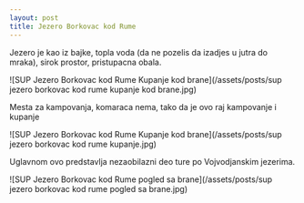 ```yaml
---
layout: post
title: Jezero Borkovac kod Rume
---
```


Jezero je kao iz bajke, topla voda (da ne pozelis da izadjes u jutra do mraka), sirok prostor, pristupacna obala.

![SUP Jezero Borkovac kod Rume Kupanje kod brane](/assets/posts/sup jezero borkovac kod rume kupanje kod brane.jpg)

Mesta za kampovanja, komaraca nema, tako da je ovo raj kampovanje i kupanje

![SUP Jezero Borkovac kod Rume Kupanje kod brane](/assets/posts/sup jezero borkovac kod rume kupanje.jpg)

Uglavnom ovo predstavlja nezaobilazni deo ture po Vojvodjanskim jezerima.

![SUP Jezero Borkovac kod Rume pogled sa brane](/assets/posts/sup jezero borkovac kod rume pogled sa brane.jpg)
